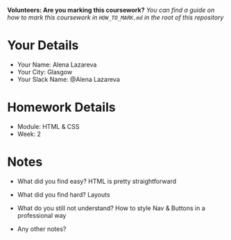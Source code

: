 <!--

The title for your pull request should be made in this format

CITY CLASS_NO - FIRST_NAME LAST_NAME - MODULE - WEEK_NO

For example,

London Class 7 - Chris Owen - HTML/CSS - Week 1

Please complete the details below this message

-->

**Volunteers: Are you marking this coursework?** _You can find a guide on how to mark this coursework in `HOW_TO_MARK.md` in the root of this repository_

# Your Details

- Your Name: Alena Lazareva
- Your City: Glasgow
- Your Slack Name: @Alena Lazareva

# Homework Details

- Module: HTML & CSS 
- Week: 2

# Notes

- What did you find easy?
HTML is pretty straightforward

- What did you find hard?
Layouts

- What do you still not understand? 
How to style Nav & Buttons in a professional way

- Any other notes?

